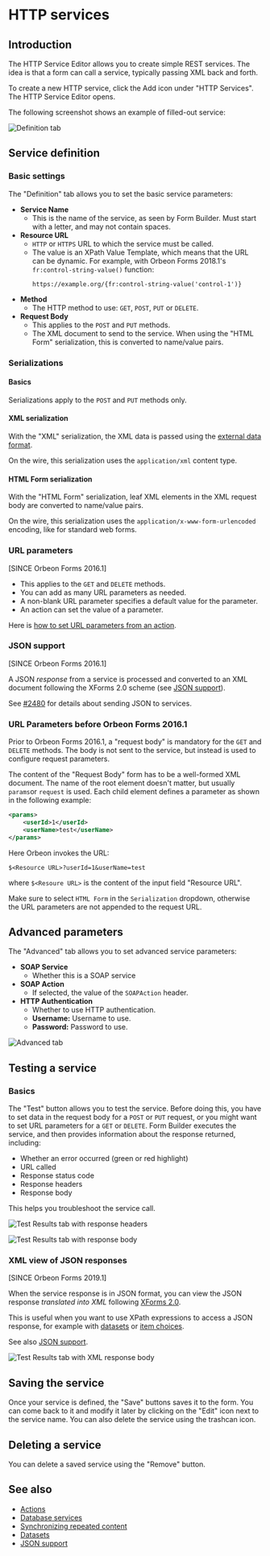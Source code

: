 # HTTP services

## Introduction

The HTTP Service Editor allows you to create simple REST services. The idea is that a form can call a service, typically passing XML back and forth.

To create a new HTTP service, click the Add icon under "HTTP Services". The HTTP Service Editor opens.

The following screenshot shows an example of filled-out service:

![Definition tab](images/service-definition.png)

## Service definition

### Basic settings

The "Definition" tab allows you to set the basic service parameters:

- **Service Name**
    - This is the name of the service, as seen by Form Builder. Must start with a letter, and may not contain spaces.
- **Resource URL**
    - `HTTP` or `HTTPS` URL to which the service must be called.
    - The value is an XPath Value Template, which means that the URL can be dynamic. For example, with Orbeon Forms 2018.1's `fr:control-string-value()` function:
      ```xpath
      https://example.org/{fr:control-string-value('control-1')}
      ```
- **Method**
    - The HTTP method to use: `GET`, `POST`, `PUT` or `DELETE`.
- **Request Body**
    - This applies to the `POST` and `PUT` methods.
    - The XML document to send to the service. When using the "HTML Form" serialization, this is converted to name/value pairs.

### Serializations

#### Basics

Serializations apply to the `POST` and `PUT` methods only.

#### XML serialization
    
With the "XML" serialization, the XML data is passed using the [external data format](/form-runner/data-format/form-data.md).

On the wire, this serialization uses the `application/xml` content type.

#### HTML Form serialization

With the "HTML Form" serialization, leaf XML elements in the XML request body are converted to name/value pairs.

On the wire, this serialization uses the `application/x-www-form-urlencoded` encoding, like for standard web forms.

### URL parameters

\[SINCE Orbeon Forms 2016.1\]

- This applies to the `GET` and `DELETE` methods.
- You can add as many URL parameters as needed.
- A non-blank URL parameter specifies a default value for the parameter.
- An action can set the value of a parameter.

Here is [how to set URL parameters from an action](actions.md#passing-url-parameters-to-get-and-delete-methods).

### JSON support

\[SINCE Orbeon Forms 2016.1\]

A JSON *response* from a service is processed and converted to an XML document following the XForms 2.0 scheme (see [JSON support](../xforms/submission-json.md)).

See [#2480](https://github.com/orbeon/orbeon-forms/issues/2480) for details about sending JSON to services.

### URL Parameters before Orbeon Forms 2016.1

Prior to Orbeon Forms 2016.1, a "request body" is mandatory for the `GET` and `DELETE` methods. The body is not sent to the service, but instead is used to configure request parameters.

The content of the "Request Body" form has to be a well-formed XML document. The name of the root element doesn't matter, but usually `params`or `request` is used. Each child element defines a parameter as shown in the following example:

```xml
<params>
    <userId>1</userId>
    <userName>test</userName>
</params>
```
Here Orbeon invokes the URL:
```
$<Resource URL>?userId=1&userName=test
```
where `$<Resoure URL>` is the content of the input field "Resource URL".

Make sure to select `HTML Form` in the `Serialization` dropdown, otherwise the URL parameters are not appended to the request URL.

## Advanced parameters

The "Advanced" tab allows you to set advanced service parameters:

- **SOAP Service**
    - Whether this is a SOAP service
- **SOAP Action**
    - If selected, the value of the `SOAPAction` header.
- **HTTP Authentication**
    - Whether to use HTTP authentication.
    - **Username:** Username to use.
    - **Password:** Password to use.

![Advanced tab](images/service-definition-advanced.png)

## Testing a service

### Basics

The "Test" button allows you to test the service. Before doing this, you have to set data in the request body for a `POST` or `PUT` request, or you might want to set URL parameters for a `GET` or `DELETE`. Form Builder executes the service, and then provides information about the response returned, including:

- Whether an error occurred (green or red highlight)
- URL called
- Response status code
- Response headers
- Response body

This helps you troubleshoot the service call.

![Test Results tab with response headers](images/service-definition-test.png)

![Test Results tab with response body](images/service-definition-test-original-response-body.png)

### XML view of JSON responses

[SINCE Orbeon Forms 2019.1]

When the service response is in JSON format, you can view the JSON response *translated into XML* following [XForms 2.0](https://www.w3.org/community/xformsusers/wiki/XForms_2.0#External_JSON_values).

This is useful when you want to use XPath expressions to access a JSON response, for example with [datasets](/form-runner/feature/datasets.md) or [item choices](actions.md#setting-the-choices-of-a-selection-control).

See also [JSON support](/xforms/submission-json.md).

![Test Results tab with XML response body](images/service-definition-test-xml-response-body.png) 

## Saving the service

Once your service is defined, the "Save" buttons saves it to the form. You can come back to it and modify it later by clicking on the "Edit" icon next to the service name. You can also delete the service using the trashcan icon.

## Deleting a service

You can delete a saved service using the "Remove" button.

## See also

- [Actions](actions.md)
- [Database services](database-services.md)
- [Synchronizing repeated content](synchronize-repeated-content.md)
- [Datasets](/form-runner/feature/datasets.md)
- [JSON support](/xforms/submission-json.md)